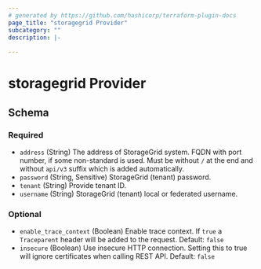 ```yaml
---
# generated by https://github.com/hashicorp/terraform-plugin-docs
page_title: "storagegrid Provider"
subcategory: ""
description: |-
  
---
```


# storagegrid Provider





<!-- schema generated by tfplugindocs -->
## Schema

### Required

- `address` (String) The address of StorageGrid system. FQDN with port number, if some non-standard is used.
Must be without `/` at the end and without `api/v3` suffix which is added automatically.
- `password` (String, Sensitive) StorageGrid (tenant) password.
- `tenant` (String) Provide tenant ID.
- `username` (String) StorageGrid (tenant) local or federated username.

### Optional

- `enable_trace_context` (Boolean) Enable trace context. If `true` a `Traceparent` header will be added to the request. Default: `false`
- `insecure` (Boolean) Use insecure HTTP connection. Setting this to true will ignore certificates when calling REST API. Default: `false`
